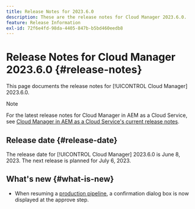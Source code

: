 ```yaml
---
title: Release Notes for 2023.6.0
description: These are the release notes for Cloud Manager 2023.6.0.
feature: Release Information
exl-id: 72f6e4fd-98da-4405-847b-b5bd460eedb8
---
```

# Release Notes for Cloud Manager 2023.6.0 {#release-notes}

This page documents the release notes for [!UICONTROL Cloud Manager] 2023.6.0.

>[!NOTE]
>
>For the latest release notes for Cloud Manager in AEM as a Cloud Service, see [Cloud Manager in AEM as a Cloud Service's current release notes](https://experienceleague.adobe.com/docs/experience-manager-cloud-service/content/implementing/using-cloud-manager/release-notes-cloud-manager/release-notes-cm-current.html).

## Release date {#release-date}

The release date for [!UICONTROL Cloud Manager] 2023.6.0 is June 8, 2023. The next release is planned for July 6, 2023.

## What's new {#what-is-new}

* When resuming a [production pipeline](/help/using/production-pipelines.md), a confirmation dialog box is now displayed at the approve step.
